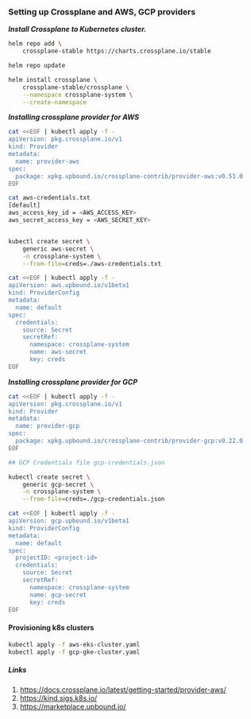 ### Setting up Crossplane and AWS, GCP providers

***Install Crossplane to Kubernetes cluster.***

```bash
helm repo add \
    crossplane-stable https://charts.crossplane.io/stable

helm repo update

helm install crossplane \
    crossplane-stable/crossplane \
    --namespace crossplane-system \
    --create-namespace
```

***Installing crossplane provider for AWS***

```bash
cat <<EOF | kubectl apply -f -
apiVersion: pkg.crossplane.io/v1
kind: Provider
metadata:
  name: provider-aws
spec:
  package: xpkg.upbound.io/crossplane-contrib/provider-aws:v0.51.0
EOF

cat aws-credentials.txt
[default]
aws_access_key_id = <AWS_ACCESS_KEY>
aws_secret_access_key = <AWS_SECRET_KEY>


kubectl create secret \
    generic aws-secret \
    -n crossplane-system \
    --from-file=creds=./aws-credentials.txt

cat <<EOF | kubectl apply -f -
apiVersion: aws.upbound.io/v1beta1
kind: ProviderConfig
metadata:
  name: default
spec:
  credentials:
    source: Secret
    secretRef:
      namespace: crossplane-system
      name: aws-secret
      key: creds
EOF
```

***Installing crossplane provider for GCP***
```bash
cat <<EOF | kubectl apply -f -
apiVersion: pkg.crossplane.io/v1
kind: Provider
metadata:
  name: provider-gcp
spec:
  package: xpkg.upbound.io/crossplane-contrib/provider-gcp:v0.22.0
EOF

## GCP Credentials file gcp-credentials.json

kubectl create secret \
    generic gcp-secret \
    -n crossplane-system \
    --from-file=creds=./gcp-credentials.json

cat <<EOF | kubectl apply -f -
apiVersion: gcp.upbound.io/v1beta1
kind: ProviderConfig
metadata:
  name: default
spec:
  projectID: <project-id>
  credentials:
    source: Secret
    secretRef:
      namespace: crossplane-system
      name: gcp-secret
      key: creds
EOF
```

#### Provisioning k8s clusters

```bash
kubectl apply -f aws-eks-cluster.yaml
kubectl apply -f gcp-gke-cluster.yaml
```

##### Links
1. https://docs.crossplane.io/latest/getting-started/provider-aws/
2. https://kind.sigs.k8s.io/
3. https://marketplace.upbound.io/